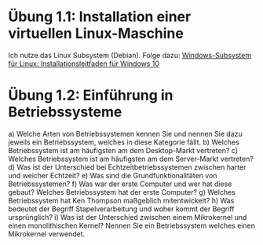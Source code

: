 # Übung 1.1: Installation einer virtuellen Linux-Maschine
Ich nutze das Linux Subsystem (Debian). Folge dazu: 
[Windows-Subsystem für Linux: Installationsleitfaden für Windows 10](https://docs.microsoft.com/de-de/windows/wsl/install-win10)

# Übung 1.2: Einführung in Betriebssysteme
a) Welche Arten von Betriebssystemen kennen Sie und nennen Sie dazu jeweils
ein Betriebssystem, welches in diese Kategorie fällt.
b) Welches Betriebssystem ist am häufigsten am dem Desktop-Markt vertreten?
c) Welches Betriebssystem ist am häufigsten am dem Server-Markt vertreten?
d) Was ist der Unterschied bei Echtzeitbetriebssystemen zwischen harter und
weicher Echtzeit?
e) Was sind die Grundfunktionalitäten von Betriebssystemen?
f) Was war der erste Computer und wer hat diese gebaut? Welches Betriebssystem hat der erste Computer?
g) Welches Betriebssystem hat Ken Thompson maßgeblich mitentwickelt?
h) Was bedeutet der Begriff Stapelverarbeitung und woher kommt der Begriff
ursprünglich?
i) Was ist der Unterschied zwischen einem Mikrokernel und einen monolithischen Kernel? Nennen Sie ein Betriebssystem welches einen Mikrokernel verwendet.